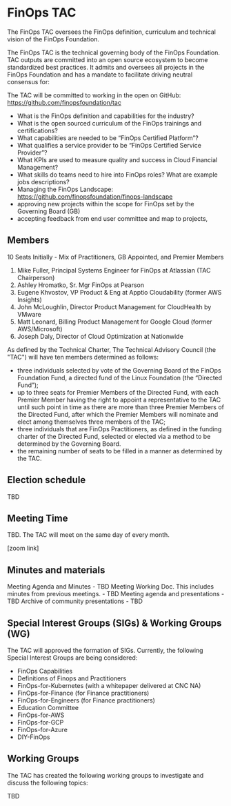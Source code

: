 # FinOps TAC

The FinOps TAC oversees the FinOps definition, curriculum and technical vision of the FinOps Foundation.

The FinOps TAC is the technical governing body of the FinOps Foundation. TAC outputs are committed into an open source ecosystem to become standardized best practices. It admits and oversees all projects in the FinOps Foundation and has a mandate to facilitate driving neutral consensus for:


The TAC will be committed to working in the open on GitHub: https://github.com/finopsfoundation/tac

* What is the FinOps definition and capabilities for the industry? 
* What is the open sourced curriculum of the FinOps trainings and certifications?
* What capabilities are needed to be “FinOps Certified Platform”?
* What qualifies a service provider to be “FinOps Certified Service Provider”?
* What KPIs are used to measure quality and success in Cloud Financial Management?
* What skills do teams need to hire into FinOps roles? What are example jobs descriptions?
* Managing the FinOps Landscape: https://github.com/finopsfoundation/finops-landscape
* approving new projects within the scope for FinOps set by the Governing Board (GB)
* accepting feedback from end user committee and map to projects,


## Members

10 Seats Initially - Mix of Practitioners, GB Appointed, and Premier Members

1. Mike Fuller, Principal Systems Engineer for FinOps at Atlassian (TAC Chairperson)
1. Ashley Hromatko, Sr. Mgr FinOps at Pearson 
1. Eugene Khvostov, VP Product & Eng at Apptio Cloudability (former AWS Insights)
1. John McLoughlin, Director Product Management for CloudHealth by VMware 
1. Matt Leonard, Billing Product Management for Google Cloud (former AWS/Microsoft)
1. Joseph Daly, Director of Cloud Optimization at Nationwide

As defined by the Technical Charter, The Technical Advisory Council (the "TAC") will have ten members determined as follows:

* three individuals selected by vote of the Governing Board of the FinOps Foundation Fund, a directed fund of the Linux Foundation (the “Directed Fund”);
* up to three seats for Premier Members of the Directed Fund, with each Premier Member having the right to appoint a representative to the TAC until such point in time as there are more than three Premier Members of the Directed Fund, after which the Premier Members will nominate and elect among themselves three members of the TAC;
* three individuals that are FinOps Practitioners, as defined in the funding charter of the Directed Fund, selected or elected via a method to be determined by the Governing Board.
* the remaining number of seats to be filled in a manner as determined by the TAC.

## Election schedule

TBD

## Meeting Time

TBD. The TAC will meet on the same day of every month.

[zoom link]

## Minutes and materials 
Meeting Agenda and Minutes - TBD
Meeting Working Doc. This includes minutes from previous meetings.  - TBD
Meeting agenda and presentations  - TBD
Archive of community presentations  - TBD

## Special Interest Groups (SIGs) & Working Groups (WG)
The TAC will approved the formation of SIGs. Currently, the following Special Interest Groups are being considered:

* FinOps Capabilities
* Definitions of Finops and Practitioners
* FinOps-for-Kubernetes (with a whitepaper delivered at CNC NA)
* FinOps-for-Finance (for Finance practitioners)
* FinOps-for-Engineers (for Finance practitioners)
* Education Committee
* FinOps-for-AWS
* FinOps-for-GCP
* FinOps-for-Azure
* DIY-FinOps

## Working Groups
The TAC has created the following working groups to investigate and discuss the following topics:

TBD
